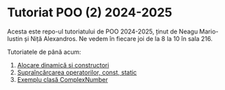 # Tutoriat POO (2) 2024-2025

Acesta este repo-ul tutoriatului de POO 2024-2025, ținut de Neagu Mario-Iustin și Niță Alexandros. Ne vedem în fiecare joi de la 8 la 10 în sala 216.

Tutoriatele de până acum:
1. [Alocare dinamică si constructori](/tutoriat1/README.md)
2. [Supraîncărcarea operatorilor, const, static](/tutoriat2/README.md)
3. [Exemplu clasă ComplexNumber](/tutoriat3/README.md)